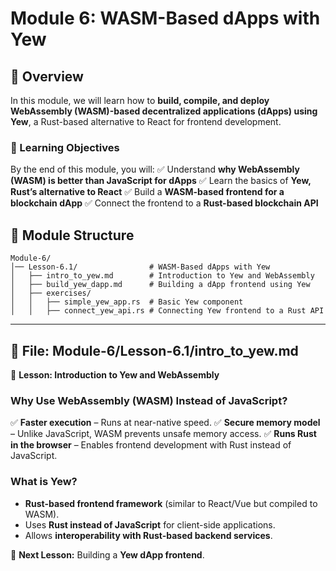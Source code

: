# Module 6: WASM-Based dApps with Yew

## 📌 Overview
In this module, we will learn how to **build, compile, and deploy WebAssembly (WASM)-based decentralized applications (dApps) using Yew**, a Rust-based alternative to React for frontend development.

### **🎯 Learning Objectives**
By the end of this module, you will:
✅ Understand **why WebAssembly (WASM) is better than JavaScript for dApps**
✅ Learn the basics of **Yew, Rust’s alternative to React**
✅ Build a **WASM-based frontend for a blockchain dApp**
✅ Connect the frontend to a **Rust-based blockchain API**

## 📂 Module Structure
```plaintext
Module-6/
│── Lesson-6.1/                # WASM-Based dApps with Yew
│   ├── intro_to_yew.md        # Introduction to Yew and WebAssembly
│   ├── build_yew_dapp.md      # Building a dApp frontend using Yew
│   ├── exercises/           
│   │   ├── simple_yew_app.rs  # Basic Yew component
│   │   ├── connect_yew_api.rs # Connecting Yew frontend to a Rust API
```

---

## **📄 File: Module-6/Lesson-6.1/intro_to_yew.md**
📌 **Lesson: Introduction to Yew and WebAssembly**

### **Why Use WebAssembly (WASM) Instead of JavaScript?**
✅ **Faster execution** – Runs at near-native speed.
✅ **Secure memory model** – Unlike JavaScript, WASM prevents unsafe memory access.
✅ **Runs Rust in the browser** – Enables frontend development with Rust instead of JavaScript.

### **What is Yew?**
- **Rust-based frontend framework** (similar to React/Vue but compiled to WASM).
- Uses **Rust instead of JavaScript** for client-side applications.
- Allows **interoperability with Rust-based backend services**.

📌 **Next Lesson:** Building a **Yew dApp frontend**.